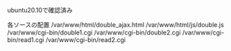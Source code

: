 ubuntu20.10で確認済み 

各ソースの配置 
/var/www/html/double_ajax.html 
/var/www/html/js/double.js 
/var/www/cgi-bin/double1.cgi 
/var/www/cgi-bin/double2.cgi 
/var/www/cgi-bin/read1.cgi 
/var/www/cgi-bin/read2.cgi 

